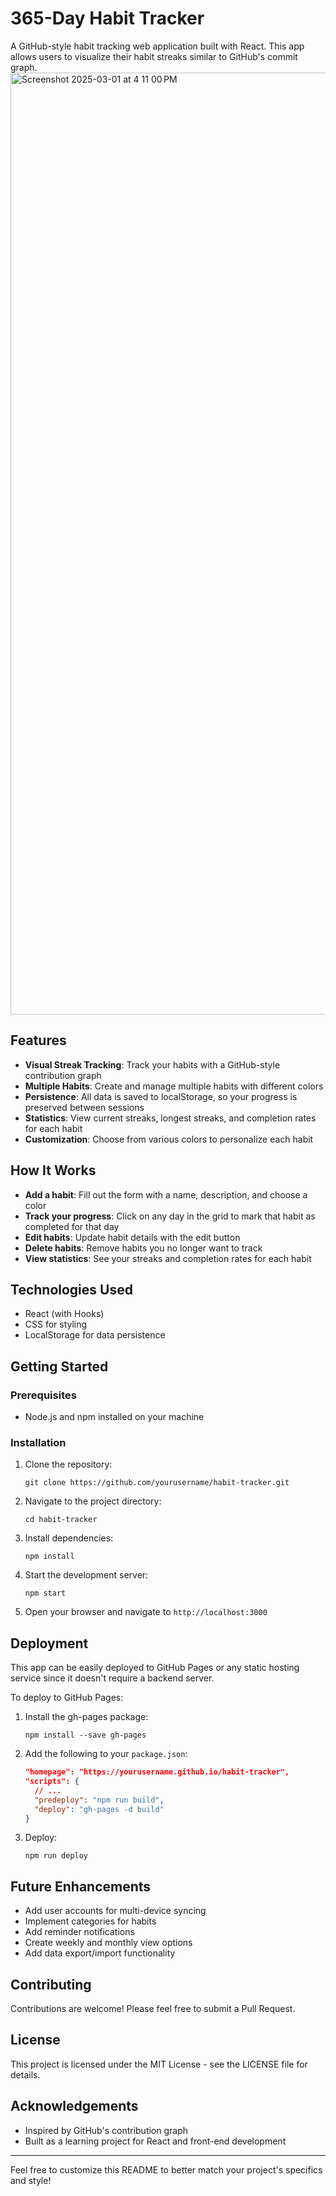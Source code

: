 # 365-Day Habit Tracker
A GitHub-style habit tracking web application built with React. This app allows users to visualize their habit streaks similar to GitHub's commit graph.
<img width="1507" alt="Screenshot 2025-03-01 at 4 11 00 PM" src="https://github.com/user-attachments/assets/e5f9c67a-1d88-49c4-a6b9-0494f2b95fb7" />

## Features

- **Visual Streak Tracking**: Track your habits with a GitHub-style contribution graph
- **Multiple Habits**: Create and manage multiple habits with different colors
- **Persistence**: All data is saved to localStorage, so your progress is preserved between sessions
- **Statistics**: View current streaks, longest streaks, and completion rates for each habit
- **Customization**: Choose from various colors to personalize each habit

## How It Works

- **Add a habit**: Fill out the form with a name, description, and choose a color
- **Track your progress**: Click on any day in the grid to mark that habit as completed for that day
- **Edit habits**: Update habit details with the edit button
- **Delete habits**: Remove habits you no longer want to track
- **View statistics**: See your streaks and completion rates for each habit

## Technologies Used

- React (with Hooks)
- CSS for styling
- LocalStorage for data persistence

## Getting Started

### Prerequisites

- Node.js and npm installed on your machine

### Installation

1. Clone the repository:
   ```
   git clone https://github.com/yourusername/habit-tracker.git
   ```

2. Navigate to the project directory:
   ```
   cd habit-tracker
   ```

3. Install dependencies:
   ```
   npm install
   ```

4. Start the development server:
   ```
   npm start
   ```

5. Open your browser and navigate to `http://localhost:3000`

## Deployment

This app can be easily deployed to GitHub Pages or any static hosting service since it doesn't require a backend server.

To deploy to GitHub Pages:

1. Install the gh-pages package:
   ```
   npm install --save gh-pages
   ```

2. Add the following to your `package.json`:
   ```json
   "homepage": "https://yourusername.github.io/habit-tracker",
   "scripts": {
     // ...
     "predeploy": "npm run build",
     "deploy": "gh-pages -d build"
   }
   ```

3. Deploy:
   ```
   npm run deploy
   ```

## Future Enhancements

- Add user accounts for multi-device syncing
- Implement categories for habits
- Add reminder notifications
- Create weekly and monthly view options
- Add data export/import functionality

## Contributing

Contributions are welcome! Please feel free to submit a Pull Request.

## License

This project is licensed under the MIT License - see the LICENSE file for details.

## Acknowledgements

- Inspired by GitHub's contribution graph
- Built as a learning project for React and front-end development

---

Feel free to customize this README to better match your project's specifics and style!
